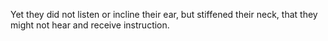 Yet they did not listen or incline their ear, but stiffened their neck, that they might not hear and receive instruction.
